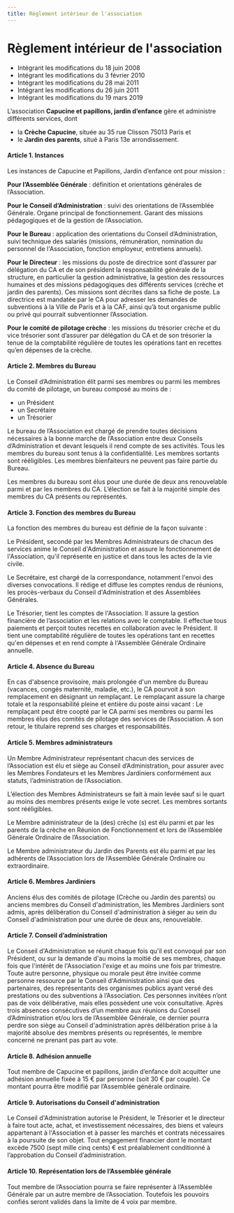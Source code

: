 ```yaml
---
title: Règlement intérieur de l'association
---
```


# Règlement intérieur de l'association

* Intégrant les modifications du 18 juin 2008
* Intégrant les modifications du 3 février 2010
* Intégrant les modifications du 28 mai 2011
* Intégrant les modifications du 26 juin 2011
* Intégrant les modifications du 19 mars 2019

L’association **Capucine et papillons, jardin d’enfance** gère et administre différents services, dont

* la **Crèche Capucine**, située au 35 rue Clisson 75013 Paris et
* le **Jardin des parents**, situé à Paris 13e arrondissement.

#### Article 1. Instances

Les instances de Capucine et Papillons, Jardin d’enfance ont pour mission :

**Pour l’Assemblée Générale** : définition et orientations générales de l’Association.

**Pour le Conseil d’Administration** : suivi des orientations de l’Assemblée Générale. Organe principal de fonctionnement. Garant des missions pédagogiques et de la gestion de l’Association.

**Pour le Bureau** : application des orientations du Conseil d’Administration, suivi technique des salariés (missions, rémunération, nomination du personnel de l'Association, fonction employeur, entretiens annuels).

**Pour le Directeur** : les missions du poste de directrice sont d’assurer par délégation du CA et de son président la responsabilité générale de la structure, en particulier la gestion administrative, la gestion des ressources humaines et des missions pédagogiques des différents services (crèche et jardin des parents). Ces missions sont décrites dans sa fiche de poste. La directrice est mandatée par le CA pour adresser les demandes de subventions à la Ville de Paris et à la CAF, ainsi qu’à tout organisme public ou privé qui pourrait subventionner l’Association.

**Pour le comité de pilotage crèche** : les missions du trésorier crèche et du vice trésorier sont d’assurer par délégation du CA et de son trésorier la tenue de la comptabilité régulière de toutes les opérations tant en recettes qu’en dépenses de la crèche.

#### Article 2. Membres du Bureau

Le Conseil d’Administration élit parmi ses membres ou parmi les membres du comité de pilotage, un bureau composé au moins de :

* un Président
* un Secrétaire
* un Trésorier

Le bureau de l’Association est chargé de prendre toutes décisions nécessaires à la bonne marche de l’Association entre deux Conseils d’Administration et devant lesquels il rend compte de ses activités. Tous les membres du bureau sont tenus à la confidentialité. Les membres sortants sont rééligibles. Les membres bienfaiteurs ne peuvent pas faire partie du Bureau.

Les membres du bureau sont élus pour une durée de deux ans renouvelable parmi et par les membres du CA. L’élection se fait à la majorité simple des membres du CA présents ou représentés.

#### Article 3. Fonction des membres du Bureau

La fonction des membres du bureau est définie de la façon suivante :

Le Président, secondé par les Membres Administrateurs de chacun des services anime le Conseil d'Administration et assure le fonctionnement de l'Association, qu'il représente en justice et dans tous les actes de la vie civile.

Le Secrétaire, est chargé de la correspondance, notamment l'envoi des diverses convocations. Il rédige et diffuse les comptes rendus de réunions, les procès-verbaux du Conseil d'Administration et des Assemblées Générales.

Le Trésorier, tient les comptes de l'Association. Il assure la gestion financière de l’association et les relations avec le comptable. Il effectue tous paiements et perçoit toutes recettes en collaboration avec le Président. Il tient une comptabilité régulière de toutes les opérations tant en recettes qu'en dépenses et en rend compte à l'Assemblée Générale Ordinaire annuelle.

#### Article 4. Absence du Bureau

En cas d'absence provisoire, mais prolongée d'un membre du Bureau (vacances, congés maternité, maladie, etc.), le CA pourvoit à son remplacement en désignant un remplaçant. Le remplaçant assure la charge totale et la responsabilité pleine et entière du poste ainsi vacant : Le remplaçant peut être coopté par le CA parmi ses membres ou parmi les membres élus des comités de pilotage des services de l’Association. A son retour, le titulaire reprend ses charges et responsabilités.

#### Article 5. Membres administrateurs

Un Membre Administrateur représentant chacun des services de l’Association est élu et siège au Conseil d’Administration, pour assurer avec les Membres Fondateurs et les Membres Jardiniers conformément aux statuts, l’administration de l’Association.

L’élection des Membres Administrateurs se fait à main levée sauf si le quart au moins des membres présents exige le vote secret. Les membres sortants sont rééligibles.

Le Membre administrateur de la (des) crèche (s) est élu parmi et par les parents de la crèche en Réunion de Fonctionnement et lors de l’Assemblée Générale Ordinaire de l’Association.

Le Membre administrateur du Jardin des Parents est élu parmi et par les adhérents de l’Association lors de l’Assemblée Générale Ordinaire ou extraordinaire.

#### Article 6. Membres Jardiniers

Anciens élus des comités de pilotage (Crèche ou Jardin des parents) ou anciens membres du Conseil d'administration, les Membres Jardiniers sont admis, après délibération du Conseil d'administration à siéger au sein du Conseil d'administration pour une durée de deux ans, renouvelable.

#### Article 7. Conseil d’administration

Le Conseil d'Administration se réunit chaque fois qu'il est convoqué par son Président, ou sur la demande d'au moins la moitié de ses membres, chaque fois que l'intérêt de l'Association l'exige et au moins une fois par trimestre. Toute autre personne, physique ou morale peut être invitée comme personne ressource par le Conseil d'Administration ainsi que des partenaires, des représentants des organismes publics ayant versé des prestations ou des subventions à l’Association. Ces personnes invitées n’ont pas de voix délibérative, mais elles possèdent une voix consultative. Après trois absences consécutives d’un membre aux réunions du Conseil d’Administration et/ou lors de l’Assemblée Générale, ce dernier pourra perdre son siège au Conseil d'administration après délibération prise à la majorité absolue des membres présents ou représentés, le membre concerné ne prenant pas part au vote.

#### Article 8. Adhésion annuelle

Tout membre de Capucine et papillons, jardin d’enfance doit acquitter une adhésion annuelle fixée à 15 € par personne (soit 30 € par couple). Ce montant pourra être modifié par l’Assemblée générale ordinaire.

#### Article 9. Autorisations du Conseil d'administration

Le Conseil d'Administration autorise le Président, le Trésorier et le directeur à faire tout acte, achat, et investissement nécessaires, des biens et valeurs appartenant à l'Association et à passer les marchés et contrats nécessaires à la poursuite de son objet. Tout engagement financier dont le montant excède 7500 (sept mille cinq cents) € est préalablement conditionné à l’approbation du Conseil d’administration.

#### Article 10. Représentation lors de l’Assemblée générale

Tout membre de l’Association pourra se faire représenter à l’Assemblée Générale par un autre membre de l’Association. Toutefois les pouvoirs confiés seront validés dans la limite de 4 voix par membre.
